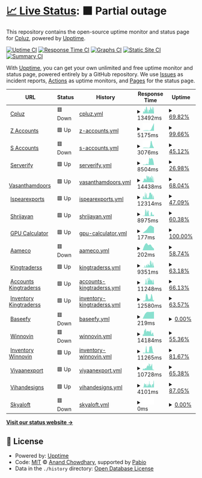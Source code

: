 # [📈 Live Status](https://webcheck.cpluz.com): <!--live status--> **🟧 Partial outage**

This repository contains the open-source uptime monitor and status page for [Cpluz](cpluz.com), powered by [Upptime](https://github.com/upptime/upptime).

[![Uptime CI](https://github.com/Cpluz/sitecheck/workflows/Uptime%20CI/badge.svg)](https://github.com/Cpluz/sitecheck/actions?query=workflow%3A%22Uptime+CI%22)
[![Response Time CI](https://github.com/Cpluz/sitecheck/workflows/Response%20Time%20CI/badge.svg)](https://github.com/Cpluz/sitecheck/actions?query=workflow%3A%22Response+Time+CI%22)
[![Graphs CI](https://github.com/Cpluz/sitecheck/workflows/Graphs%20CI/badge.svg)](https://github.com/Cpluz/sitecheck/actions?query=workflow%3A%22Graphs+CI%22)
[![Static Site CI](https://github.com/Cpluz/sitecheck/workflows/Static%20Site%20CI/badge.svg)](https://github.com/Cpluz/sitecheck/actions?query=workflow%3A%22Static+Site+CI%22)
[![Summary CI](https://github.com/Cpluz/sitecheck/workflows/Summary%20CI/badge.svg)](https://github.com/Cpluz/sitecheck/actions?query=workflow%3A%22Summary+CI%22)

With [Upptime](https://upptime.js.org), you can get your own unlimited and free uptime monitor and status page, powered entirely by a GitHub repository. We use [Issues](https://github.com/Cpluz/sitecheck/issues) as incident reports, [Actions](https://github.com/Cpluz/sitecheck/actions) as uptime monitors, and [Pages](https://webcheck.cpluz.com) for the status page.

<!--start: status pages-->
<!-- This summary is generated by Upptime (https://github.com/upptime/upptime) -->
<!-- Do not edit this manually, your changes will be overwritten -->
<!-- prettier-ignore -->
| URL | Status | History | Response Time | Uptime |
| --- | ------ | ------- | ------------- | ------ |
| <img alt="" src="https://icons.duckduckgo.com/ip3/www.cpluz.com.ico" height="13"> [Cpluz](https://www.cpluz.com) | 🟥 Down | [cpluz.yml](https://github.com/Cpluz/sitecheck/commits/HEAD/history/cpluz.yml) | <details><summary><img alt="Response time graph" src="./graphs/cpluz/response-time-week.png" height="20"> 13492ms</summary><br><a href="https://Cpluz.github.io/sitecheck/history/cpluz"><img alt="Response time 13492" src="https://img.shields.io/endpoint?url=https%3A%2F%2Fraw.githubusercontent.com%2FCpluz%2Fsitecheck%2FHEAD%2Fapi%2Fcpluz%2Fresponse-time.json"></a><br><a href="https://Cpluz.github.io/sitecheck/history/cpluz"><img alt="24-hour response time 6086" src="https://img.shields.io/endpoint?url=https%3A%2F%2Fraw.githubusercontent.com%2FCpluz%2Fsitecheck%2FHEAD%2Fapi%2Fcpluz%2Fresponse-time-day.json"></a><br><a href="https://Cpluz.github.io/sitecheck/history/cpluz"><img alt="7-day response time 13492" src="https://img.shields.io/endpoint?url=https%3A%2F%2Fraw.githubusercontent.com%2FCpluz%2Fsitecheck%2FHEAD%2Fapi%2Fcpluz%2Fresponse-time-week.json"></a><br><a href="https://Cpluz.github.io/sitecheck/history/cpluz"><img alt="30-day response time 13492" src="https://img.shields.io/endpoint?url=https%3A%2F%2Fraw.githubusercontent.com%2FCpluz%2Fsitecheck%2FHEAD%2Fapi%2Fcpluz%2Fresponse-time-month.json"></a><br><a href="https://Cpluz.github.io/sitecheck/history/cpluz"><img alt="1-year response time 13492" src="https://img.shields.io/endpoint?url=https%3A%2F%2Fraw.githubusercontent.com%2FCpluz%2Fsitecheck%2FHEAD%2Fapi%2Fcpluz%2Fresponse-time-year.json"></a></details> | <details><summary><a href="https://Cpluz.github.io/sitecheck/history/cpluz">69.82%</a></summary><a href="https://Cpluz.github.io/sitecheck/history/cpluz"><img alt="All-time uptime 69.82%" src="https://img.shields.io/endpoint?url=https%3A%2F%2Fraw.githubusercontent.com%2FCpluz%2Fsitecheck%2FHEAD%2Fapi%2Fcpluz%2Fuptime.json"></a><br><a href="https://Cpluz.github.io/sitecheck/history/cpluz"><img alt="24-hour uptime 67.50%" src="https://img.shields.io/endpoint?url=https%3A%2F%2Fraw.githubusercontent.com%2FCpluz%2Fsitecheck%2FHEAD%2Fapi%2Fcpluz%2Fuptime-day.json"></a><br><a href="https://Cpluz.github.io/sitecheck/history/cpluz"><img alt="7-day uptime 69.82%" src="https://img.shields.io/endpoint?url=https%3A%2F%2Fraw.githubusercontent.com%2FCpluz%2Fsitecheck%2FHEAD%2Fapi%2Fcpluz%2Fuptime-week.json"></a><br><a href="https://Cpluz.github.io/sitecheck/history/cpluz"><img alt="30-day uptime 69.82%" src="https://img.shields.io/endpoint?url=https%3A%2F%2Fraw.githubusercontent.com%2FCpluz%2Fsitecheck%2FHEAD%2Fapi%2Fcpluz%2Fuptime-month.json"></a><br><a href="https://Cpluz.github.io/sitecheck/history/cpluz"><img alt="1-year uptime 69.82%" src="https://img.shields.io/endpoint?url=https%3A%2F%2Fraw.githubusercontent.com%2FCpluz%2Fsitecheck%2FHEAD%2Fapi%2Fcpluz%2Fuptime-year.json"></a></details>
| <img alt="" src="https://icons.duckduckgo.com/ip3/accounts.cpluz.com.ico" height="13"> [Z Accounts](https://accounts.cpluz.com) | 🟩 Up | [z-accounts.yml](https://github.com/Cpluz/sitecheck/commits/HEAD/history/z-accounts.yml) | <details><summary><img alt="Response time graph" src="./graphs/z-accounts/response-time-week.png" height="20"> 5175ms</summary><br><a href="https://Cpluz.github.io/sitecheck/history/z-accounts"><img alt="Response time 5175" src="https://img.shields.io/endpoint?url=https%3A%2F%2Fraw.githubusercontent.com%2FCpluz%2Fsitecheck%2FHEAD%2Fapi%2Fz-accounts%2Fresponse-time.json"></a><br><a href="https://Cpluz.github.io/sitecheck/history/z-accounts"><img alt="24-hour response time 0" src="https://img.shields.io/endpoint?url=https%3A%2F%2Fraw.githubusercontent.com%2FCpluz%2Fsitecheck%2FHEAD%2Fapi%2Fz-accounts%2Fresponse-time-day.json"></a><br><a href="https://Cpluz.github.io/sitecheck/history/z-accounts"><img alt="7-day response time 5175" src="https://img.shields.io/endpoint?url=https%3A%2F%2Fraw.githubusercontent.com%2FCpluz%2Fsitecheck%2FHEAD%2Fapi%2Fz-accounts%2Fresponse-time-week.json"></a><br><a href="https://Cpluz.github.io/sitecheck/history/z-accounts"><img alt="30-day response time 5175" src="https://img.shields.io/endpoint?url=https%3A%2F%2Fraw.githubusercontent.com%2FCpluz%2Fsitecheck%2FHEAD%2Fapi%2Fz-accounts%2Fresponse-time-month.json"></a><br><a href="https://Cpluz.github.io/sitecheck/history/z-accounts"><img alt="1-year response time 5175" src="https://img.shields.io/endpoint?url=https%3A%2F%2Fraw.githubusercontent.com%2FCpluz%2Fsitecheck%2FHEAD%2Fapi%2Fz-accounts%2Fresponse-time-year.json"></a></details> | <details><summary><a href="https://Cpluz.github.io/sitecheck/history/z-accounts">99.66%</a></summary><a href="https://Cpluz.github.io/sitecheck/history/z-accounts"><img alt="All-time uptime 99.66%" src="https://img.shields.io/endpoint?url=https%3A%2F%2Fraw.githubusercontent.com%2FCpluz%2Fsitecheck%2FHEAD%2Fapi%2Fz-accounts%2Fuptime.json"></a><br><a href="https://Cpluz.github.io/sitecheck/history/z-accounts"><img alt="24-hour uptime 100.00%" src="https://img.shields.io/endpoint?url=https%3A%2F%2Fraw.githubusercontent.com%2FCpluz%2Fsitecheck%2FHEAD%2Fapi%2Fz-accounts%2Fuptime-day.json"></a><br><a href="https://Cpluz.github.io/sitecheck/history/z-accounts"><img alt="7-day uptime 99.66%" src="https://img.shields.io/endpoint?url=https%3A%2F%2Fraw.githubusercontent.com%2FCpluz%2Fsitecheck%2FHEAD%2Fapi%2Fz-accounts%2Fuptime-week.json"></a><br><a href="https://Cpluz.github.io/sitecheck/history/z-accounts"><img alt="30-day uptime 99.66%" src="https://img.shields.io/endpoint?url=https%3A%2F%2Fraw.githubusercontent.com%2FCpluz%2Fsitecheck%2FHEAD%2Fapi%2Fz-accounts%2Fuptime-month.json"></a><br><a href="https://Cpluz.github.io/sitecheck/history/z-accounts"><img alt="1-year uptime 99.66%" src="https://img.shields.io/endpoint?url=https%3A%2F%2Fraw.githubusercontent.com%2FCpluz%2Fsitecheck%2FHEAD%2Fapi%2Fz-accounts%2Fuptime-year.json"></a></details>
| <img alt="" src="https://icons.duckduckgo.com/ip3/accounts.cpluz.in.ico" height="13"> [S Accounts](https://accounts.cpluz.in) | 🟥 Down | [s-accounts.yml](https://github.com/Cpluz/sitecheck/commits/HEAD/history/s-accounts.yml) | <details><summary><img alt="Response time graph" src="./graphs/s-accounts/response-time-week.png" height="20"> 3076ms</summary><br><a href="https://Cpluz.github.io/sitecheck/history/s-accounts"><img alt="Response time 3076" src="https://img.shields.io/endpoint?url=https%3A%2F%2Fraw.githubusercontent.com%2FCpluz%2Fsitecheck%2FHEAD%2Fapi%2Fs-accounts%2Fresponse-time.json"></a><br><a href="https://Cpluz.github.io/sitecheck/history/s-accounts"><img alt="24-hour response time 0" src="https://img.shields.io/endpoint?url=https%3A%2F%2Fraw.githubusercontent.com%2FCpluz%2Fsitecheck%2FHEAD%2Fapi%2Fs-accounts%2Fresponse-time-day.json"></a><br><a href="https://Cpluz.github.io/sitecheck/history/s-accounts"><img alt="7-day response time 3076" src="https://img.shields.io/endpoint?url=https%3A%2F%2Fraw.githubusercontent.com%2FCpluz%2Fsitecheck%2FHEAD%2Fapi%2Fs-accounts%2Fresponse-time-week.json"></a><br><a href="https://Cpluz.github.io/sitecheck/history/s-accounts"><img alt="30-day response time 3076" src="https://img.shields.io/endpoint?url=https%3A%2F%2Fraw.githubusercontent.com%2FCpluz%2Fsitecheck%2FHEAD%2Fapi%2Fs-accounts%2Fresponse-time-month.json"></a><br><a href="https://Cpluz.github.io/sitecheck/history/s-accounts"><img alt="1-year response time 3076" src="https://img.shields.io/endpoint?url=https%3A%2F%2Fraw.githubusercontent.com%2FCpluz%2Fsitecheck%2FHEAD%2Fapi%2Fs-accounts%2Fresponse-time-year.json"></a></details> | <details><summary><a href="https://Cpluz.github.io/sitecheck/history/s-accounts">45.12%</a></summary><a href="https://Cpluz.github.io/sitecheck/history/s-accounts"><img alt="All-time uptime 45.12%" src="https://img.shields.io/endpoint?url=https%3A%2F%2Fraw.githubusercontent.com%2FCpluz%2Fsitecheck%2FHEAD%2Fapi%2Fs-accounts%2Fuptime.json"></a><br><a href="https://Cpluz.github.io/sitecheck/history/s-accounts"><img alt="24-hour uptime 0.00%" src="https://img.shields.io/endpoint?url=https%3A%2F%2Fraw.githubusercontent.com%2FCpluz%2Fsitecheck%2FHEAD%2Fapi%2Fs-accounts%2Fuptime-day.json"></a><br><a href="https://Cpluz.github.io/sitecheck/history/s-accounts"><img alt="7-day uptime 45.12%" src="https://img.shields.io/endpoint?url=https%3A%2F%2Fraw.githubusercontent.com%2FCpluz%2Fsitecheck%2FHEAD%2Fapi%2Fs-accounts%2Fuptime-week.json"></a><br><a href="https://Cpluz.github.io/sitecheck/history/s-accounts"><img alt="30-day uptime 45.12%" src="https://img.shields.io/endpoint?url=https%3A%2F%2Fraw.githubusercontent.com%2FCpluz%2Fsitecheck%2FHEAD%2Fapi%2Fs-accounts%2Fuptime-month.json"></a><br><a href="https://Cpluz.github.io/sitecheck/history/s-accounts"><img alt="1-year uptime 45.12%" src="https://img.shields.io/endpoint?url=https%3A%2F%2Fraw.githubusercontent.com%2FCpluz%2Fsitecheck%2FHEAD%2Fapi%2Fs-accounts%2Fuptime-year.json"></a></details>
| <img alt="" src="https://icons.duckduckgo.com/ip3/serverify.in.ico" height="13"> [Serverify](https://serverify.in) | 🟩 Up | [serverify.yml](https://github.com/Cpluz/sitecheck/commits/HEAD/history/serverify.yml) | <details><summary><img alt="Response time graph" src="./graphs/serverify/response-time-week.png" height="20"> 8504ms</summary><br><a href="https://Cpluz.github.io/sitecheck/history/serverify"><img alt="Response time 8504" src="https://img.shields.io/endpoint?url=https%3A%2F%2Fraw.githubusercontent.com%2FCpluz%2Fsitecheck%2FHEAD%2Fapi%2Fserverify%2Fresponse-time.json"></a><br><a href="https://Cpluz.github.io/sitecheck/history/serverify"><img alt="24-hour response time 1036" src="https://img.shields.io/endpoint?url=https%3A%2F%2Fraw.githubusercontent.com%2FCpluz%2Fsitecheck%2FHEAD%2Fapi%2Fserverify%2Fresponse-time-day.json"></a><br><a href="https://Cpluz.github.io/sitecheck/history/serverify"><img alt="7-day response time 8504" src="https://img.shields.io/endpoint?url=https%3A%2F%2Fraw.githubusercontent.com%2FCpluz%2Fsitecheck%2FHEAD%2Fapi%2Fserverify%2Fresponse-time-week.json"></a><br><a href="https://Cpluz.github.io/sitecheck/history/serverify"><img alt="30-day response time 8504" src="https://img.shields.io/endpoint?url=https%3A%2F%2Fraw.githubusercontent.com%2FCpluz%2Fsitecheck%2FHEAD%2Fapi%2Fserverify%2Fresponse-time-month.json"></a><br><a href="https://Cpluz.github.io/sitecheck/history/serverify"><img alt="1-year response time 8504" src="https://img.shields.io/endpoint?url=https%3A%2F%2Fraw.githubusercontent.com%2FCpluz%2Fsitecheck%2FHEAD%2Fapi%2Fserverify%2Fresponse-time-year.json"></a></details> | <details><summary><a href="https://Cpluz.github.io/sitecheck/history/serverify">26.98%</a></summary><a href="https://Cpluz.github.io/sitecheck/history/serverify"><img alt="All-time uptime 26.98%" src="https://img.shields.io/endpoint?url=https%3A%2F%2Fraw.githubusercontent.com%2FCpluz%2Fsitecheck%2FHEAD%2Fapi%2Fserverify%2Fuptime.json"></a><br><a href="https://Cpluz.github.io/sitecheck/history/serverify"><img alt="24-hour uptime 35.43%" src="https://img.shields.io/endpoint?url=https%3A%2F%2Fraw.githubusercontent.com%2FCpluz%2Fsitecheck%2FHEAD%2Fapi%2Fserverify%2Fuptime-day.json"></a><br><a href="https://Cpluz.github.io/sitecheck/history/serverify"><img alt="7-day uptime 26.98%" src="https://img.shields.io/endpoint?url=https%3A%2F%2Fraw.githubusercontent.com%2FCpluz%2Fsitecheck%2FHEAD%2Fapi%2Fserverify%2Fuptime-week.json"></a><br><a href="https://Cpluz.github.io/sitecheck/history/serverify"><img alt="30-day uptime 26.98%" src="https://img.shields.io/endpoint?url=https%3A%2F%2Fraw.githubusercontent.com%2FCpluz%2Fsitecheck%2FHEAD%2Fapi%2Fserverify%2Fuptime-month.json"></a><br><a href="https://Cpluz.github.io/sitecheck/history/serverify"><img alt="1-year uptime 26.98%" src="https://img.shields.io/endpoint?url=https%3A%2F%2Fraw.githubusercontent.com%2FCpluz%2Fsitecheck%2FHEAD%2Fapi%2Fserverify%2Fuptime-year.json"></a></details>
| <img alt="" src="https://icons.duckduckgo.com/ip3/vasanthamdoors.com.ico" height="13"> [Vasanthamdoors](https://vasanthamdoors.com) | 🟩 Up | [vasanthamdoors.yml](https://github.com/Cpluz/sitecheck/commits/HEAD/history/vasanthamdoors.yml) | <details><summary><img alt="Response time graph" src="./graphs/vasanthamdoors/response-time-week.png" height="20"> 14438ms</summary><br><a href="https://Cpluz.github.io/sitecheck/history/vasanthamdoors"><img alt="Response time 14438" src="https://img.shields.io/endpoint?url=https%3A%2F%2Fraw.githubusercontent.com%2FCpluz%2Fsitecheck%2FHEAD%2Fapi%2Fvasanthamdoors%2Fresponse-time.json"></a><br><a href="https://Cpluz.github.io/sitecheck/history/vasanthamdoors"><img alt="24-hour response time 9300" src="https://img.shields.io/endpoint?url=https%3A%2F%2Fraw.githubusercontent.com%2FCpluz%2Fsitecheck%2FHEAD%2Fapi%2Fvasanthamdoors%2Fresponse-time-day.json"></a><br><a href="https://Cpluz.github.io/sitecheck/history/vasanthamdoors"><img alt="7-day response time 14438" src="https://img.shields.io/endpoint?url=https%3A%2F%2Fraw.githubusercontent.com%2FCpluz%2Fsitecheck%2FHEAD%2Fapi%2Fvasanthamdoors%2Fresponse-time-week.json"></a><br><a href="https://Cpluz.github.io/sitecheck/history/vasanthamdoors"><img alt="30-day response time 14438" src="https://img.shields.io/endpoint?url=https%3A%2F%2Fraw.githubusercontent.com%2FCpluz%2Fsitecheck%2FHEAD%2Fapi%2Fvasanthamdoors%2Fresponse-time-month.json"></a><br><a href="https://Cpluz.github.io/sitecheck/history/vasanthamdoors"><img alt="1-year response time 14438" src="https://img.shields.io/endpoint?url=https%3A%2F%2Fraw.githubusercontent.com%2FCpluz%2Fsitecheck%2FHEAD%2Fapi%2Fvasanthamdoors%2Fresponse-time-year.json"></a></details> | <details><summary><a href="https://Cpluz.github.io/sitecheck/history/vasanthamdoors">68.04%</a></summary><a href="https://Cpluz.github.io/sitecheck/history/vasanthamdoors"><img alt="All-time uptime 68.04%" src="https://img.shields.io/endpoint?url=https%3A%2F%2Fraw.githubusercontent.com%2FCpluz%2Fsitecheck%2FHEAD%2Fapi%2Fvasanthamdoors%2Fuptime.json"></a><br><a href="https://Cpluz.github.io/sitecheck/history/vasanthamdoors"><img alt="24-hour uptime 67.17%" src="https://img.shields.io/endpoint?url=https%3A%2F%2Fraw.githubusercontent.com%2FCpluz%2Fsitecheck%2FHEAD%2Fapi%2Fvasanthamdoors%2Fuptime-day.json"></a><br><a href="https://Cpluz.github.io/sitecheck/history/vasanthamdoors"><img alt="7-day uptime 68.04%" src="https://img.shields.io/endpoint?url=https%3A%2F%2Fraw.githubusercontent.com%2FCpluz%2Fsitecheck%2FHEAD%2Fapi%2Fvasanthamdoors%2Fuptime-week.json"></a><br><a href="https://Cpluz.github.io/sitecheck/history/vasanthamdoors"><img alt="30-day uptime 68.04%" src="https://img.shields.io/endpoint?url=https%3A%2F%2Fraw.githubusercontent.com%2FCpluz%2Fsitecheck%2FHEAD%2Fapi%2Fvasanthamdoors%2Fuptime-month.json"></a><br><a href="https://Cpluz.github.io/sitecheck/history/vasanthamdoors"><img alt="1-year uptime 68.04%" src="https://img.shields.io/endpoint?url=https%3A%2F%2Fraw.githubusercontent.com%2FCpluz%2Fsitecheck%2FHEAD%2Fapi%2Fvasanthamdoors%2Fuptime-year.json"></a></details>
| <img alt="" src="https://icons.duckduckgo.com/ip3/ispearexports.com.ico" height="13"> [Ispearexports](https://ispearexports.com) | 🟩 Up | [ispearexports.yml](https://github.com/Cpluz/sitecheck/commits/HEAD/history/ispearexports.yml) | <details><summary><img alt="Response time graph" src="./graphs/ispearexports/response-time-week.png" height="20"> 12314ms</summary><br><a href="https://Cpluz.github.io/sitecheck/history/ispearexports"><img alt="Response time 12314" src="https://img.shields.io/endpoint?url=https%3A%2F%2Fraw.githubusercontent.com%2FCpluz%2Fsitecheck%2FHEAD%2Fapi%2Fispearexports%2Fresponse-time.json"></a><br><a href="https://Cpluz.github.io/sitecheck/history/ispearexports"><img alt="24-hour response time 9336" src="https://img.shields.io/endpoint?url=https%3A%2F%2Fraw.githubusercontent.com%2FCpluz%2Fsitecheck%2FHEAD%2Fapi%2Fispearexports%2Fresponse-time-day.json"></a><br><a href="https://Cpluz.github.io/sitecheck/history/ispearexports"><img alt="7-day response time 12314" src="https://img.shields.io/endpoint?url=https%3A%2F%2Fraw.githubusercontent.com%2FCpluz%2Fsitecheck%2FHEAD%2Fapi%2Fispearexports%2Fresponse-time-week.json"></a><br><a href="https://Cpluz.github.io/sitecheck/history/ispearexports"><img alt="30-day response time 12314" src="https://img.shields.io/endpoint?url=https%3A%2F%2Fraw.githubusercontent.com%2FCpluz%2Fsitecheck%2FHEAD%2Fapi%2Fispearexports%2Fresponse-time-month.json"></a><br><a href="https://Cpluz.github.io/sitecheck/history/ispearexports"><img alt="1-year response time 12314" src="https://img.shields.io/endpoint?url=https%3A%2F%2Fraw.githubusercontent.com%2FCpluz%2Fsitecheck%2FHEAD%2Fapi%2Fispearexports%2Fresponse-time-year.json"></a></details> | <details><summary><a href="https://Cpluz.github.io/sitecheck/history/ispearexports">47.09%</a></summary><a href="https://Cpluz.github.io/sitecheck/history/ispearexports"><img alt="All-time uptime 47.09%" src="https://img.shields.io/endpoint?url=https%3A%2F%2Fraw.githubusercontent.com%2FCpluz%2Fsitecheck%2FHEAD%2Fapi%2Fispearexports%2Fuptime.json"></a><br><a href="https://Cpluz.github.io/sitecheck/history/ispearexports"><img alt="24-hour uptime 35.41%" src="https://img.shields.io/endpoint?url=https%3A%2F%2Fraw.githubusercontent.com%2FCpluz%2Fsitecheck%2FHEAD%2Fapi%2Fispearexports%2Fuptime-day.json"></a><br><a href="https://Cpluz.github.io/sitecheck/history/ispearexports"><img alt="7-day uptime 47.09%" src="https://img.shields.io/endpoint?url=https%3A%2F%2Fraw.githubusercontent.com%2FCpluz%2Fsitecheck%2FHEAD%2Fapi%2Fispearexports%2Fuptime-week.json"></a><br><a href="https://Cpluz.github.io/sitecheck/history/ispearexports"><img alt="30-day uptime 47.09%" src="https://img.shields.io/endpoint?url=https%3A%2F%2Fraw.githubusercontent.com%2FCpluz%2Fsitecheck%2FHEAD%2Fapi%2Fispearexports%2Fuptime-month.json"></a><br><a href="https://Cpluz.github.io/sitecheck/history/ispearexports"><img alt="1-year uptime 47.09%" src="https://img.shields.io/endpoint?url=https%3A%2F%2Fraw.githubusercontent.com%2FCpluz%2Fsitecheck%2FHEAD%2Fapi%2Fispearexports%2Fuptime-year.json"></a></details>
| <img alt="" src="https://icons.duckduckgo.com/ip3/shrijayan.cpluz.com.ico" height="13"> [Shrijayan](https://shrijayan.cpluz.com) | 🟩 Up | [shrijayan.yml](https://github.com/Cpluz/sitecheck/commits/HEAD/history/shrijayan.yml) | <details><summary><img alt="Response time graph" src="./graphs/shrijayan/response-time-week.png" height="20"> 8975ms</summary><br><a href="https://Cpluz.github.io/sitecheck/history/shrijayan"><img alt="Response time 8975" src="https://img.shields.io/endpoint?url=https%3A%2F%2Fraw.githubusercontent.com%2FCpluz%2Fsitecheck%2FHEAD%2Fapi%2Fshrijayan%2Fresponse-time.json"></a><br><a href="https://Cpluz.github.io/sitecheck/history/shrijayan"><img alt="24-hour response time 9126" src="https://img.shields.io/endpoint?url=https%3A%2F%2Fraw.githubusercontent.com%2FCpluz%2Fsitecheck%2FHEAD%2Fapi%2Fshrijayan%2Fresponse-time-day.json"></a><br><a href="https://Cpluz.github.io/sitecheck/history/shrijayan"><img alt="7-day response time 8975" src="https://img.shields.io/endpoint?url=https%3A%2F%2Fraw.githubusercontent.com%2FCpluz%2Fsitecheck%2FHEAD%2Fapi%2Fshrijayan%2Fresponse-time-week.json"></a><br><a href="https://Cpluz.github.io/sitecheck/history/shrijayan"><img alt="30-day response time 8975" src="https://img.shields.io/endpoint?url=https%3A%2F%2Fraw.githubusercontent.com%2FCpluz%2Fsitecheck%2FHEAD%2Fapi%2Fshrijayan%2Fresponse-time-month.json"></a><br><a href="https://Cpluz.github.io/sitecheck/history/shrijayan"><img alt="1-year response time 8975" src="https://img.shields.io/endpoint?url=https%3A%2F%2Fraw.githubusercontent.com%2FCpluz%2Fsitecheck%2FHEAD%2Fapi%2Fshrijayan%2Fresponse-time-year.json"></a></details> | <details><summary><a href="https://Cpluz.github.io/sitecheck/history/shrijayan">60.38%</a></summary><a href="https://Cpluz.github.io/sitecheck/history/shrijayan"><img alt="All-time uptime 60.38%" src="https://img.shields.io/endpoint?url=https%3A%2F%2Fraw.githubusercontent.com%2FCpluz%2Fsitecheck%2FHEAD%2Fapi%2Fshrijayan%2Fuptime.json"></a><br><a href="https://Cpluz.github.io/sitecheck/history/shrijayan"><img alt="24-hour uptime 80.63%" src="https://img.shields.io/endpoint?url=https%3A%2F%2Fraw.githubusercontent.com%2FCpluz%2Fsitecheck%2FHEAD%2Fapi%2Fshrijayan%2Fuptime-day.json"></a><br><a href="https://Cpluz.github.io/sitecheck/history/shrijayan"><img alt="7-day uptime 60.38%" src="https://img.shields.io/endpoint?url=https%3A%2F%2Fraw.githubusercontent.com%2FCpluz%2Fsitecheck%2FHEAD%2Fapi%2Fshrijayan%2Fuptime-week.json"></a><br><a href="https://Cpluz.github.io/sitecheck/history/shrijayan"><img alt="30-day uptime 60.38%" src="https://img.shields.io/endpoint?url=https%3A%2F%2Fraw.githubusercontent.com%2FCpluz%2Fsitecheck%2FHEAD%2Fapi%2Fshrijayan%2Fuptime-month.json"></a><br><a href="https://Cpluz.github.io/sitecheck/history/shrijayan"><img alt="1-year uptime 60.38%" src="https://img.shields.io/endpoint?url=https%3A%2F%2Fraw.githubusercontent.com%2FCpluz%2Fsitecheck%2FHEAD%2Fapi%2Fshrijayan%2Fuptime-year.json"></a></details>
| <img alt="" src="https://icons.duckduckgo.com/ip3/calgpu.cpluz.com.ico" height="13"> [GPU Calculator](https://calgpu.cpluz.com) | 🟩 Up | [gpu-calculator.yml](https://github.com/Cpluz/sitecheck/commits/HEAD/history/gpu-calculator.yml) | <details><summary><img alt="Response time graph" src="./graphs/gpu-calculator/response-time-week.png" height="20"> 177ms</summary><br><a href="https://Cpluz.github.io/sitecheck/history/gpu-calculator"><img alt="Response time 177" src="https://img.shields.io/endpoint?url=https%3A%2F%2Fraw.githubusercontent.com%2FCpluz%2Fsitecheck%2FHEAD%2Fapi%2Fgpu-calculator%2Fresponse-time.json"></a><br><a href="https://Cpluz.github.io/sitecheck/history/gpu-calculator"><img alt="24-hour response time 0" src="https://img.shields.io/endpoint?url=https%3A%2F%2Fraw.githubusercontent.com%2FCpluz%2Fsitecheck%2FHEAD%2Fapi%2Fgpu-calculator%2Fresponse-time-day.json"></a><br><a href="https://Cpluz.github.io/sitecheck/history/gpu-calculator"><img alt="7-day response time 177" src="https://img.shields.io/endpoint?url=https%3A%2F%2Fraw.githubusercontent.com%2FCpluz%2Fsitecheck%2FHEAD%2Fapi%2Fgpu-calculator%2Fresponse-time-week.json"></a><br><a href="https://Cpluz.github.io/sitecheck/history/gpu-calculator"><img alt="30-day response time 177" src="https://img.shields.io/endpoint?url=https%3A%2F%2Fraw.githubusercontent.com%2FCpluz%2Fsitecheck%2FHEAD%2Fapi%2Fgpu-calculator%2Fresponse-time-month.json"></a><br><a href="https://Cpluz.github.io/sitecheck/history/gpu-calculator"><img alt="1-year response time 177" src="https://img.shields.io/endpoint?url=https%3A%2F%2Fraw.githubusercontent.com%2FCpluz%2Fsitecheck%2FHEAD%2Fapi%2Fgpu-calculator%2Fresponse-time-year.json"></a></details> | <details><summary><a href="https://Cpluz.github.io/sitecheck/history/gpu-calculator">100.00%</a></summary><a href="https://Cpluz.github.io/sitecheck/history/gpu-calculator"><img alt="All-time uptime 100.00%" src="https://img.shields.io/endpoint?url=https%3A%2F%2Fraw.githubusercontent.com%2FCpluz%2Fsitecheck%2FHEAD%2Fapi%2Fgpu-calculator%2Fuptime.json"></a><br><a href="https://Cpluz.github.io/sitecheck/history/gpu-calculator"><img alt="24-hour uptime 100.00%" src="https://img.shields.io/endpoint?url=https%3A%2F%2Fraw.githubusercontent.com%2FCpluz%2Fsitecheck%2FHEAD%2Fapi%2Fgpu-calculator%2Fuptime-day.json"></a><br><a href="https://Cpluz.github.io/sitecheck/history/gpu-calculator"><img alt="7-day uptime 100.00%" src="https://img.shields.io/endpoint?url=https%3A%2F%2Fraw.githubusercontent.com%2FCpluz%2Fsitecheck%2FHEAD%2Fapi%2Fgpu-calculator%2Fuptime-week.json"></a><br><a href="https://Cpluz.github.io/sitecheck/history/gpu-calculator"><img alt="30-day uptime 100.00%" src="https://img.shields.io/endpoint?url=https%3A%2F%2Fraw.githubusercontent.com%2FCpluz%2Fsitecheck%2FHEAD%2Fapi%2Fgpu-calculator%2Fuptime-month.json"></a><br><a href="https://Cpluz.github.io/sitecheck/history/gpu-calculator"><img alt="1-year uptime 100.00%" src="https://img.shields.io/endpoint?url=https%3A%2F%2Fraw.githubusercontent.com%2FCpluz%2Fsitecheck%2FHEAD%2Fapi%2Fgpu-calculator%2Fuptime-year.json"></a></details>
| <img alt="" src="https://icons.duckduckgo.com/ip3/aameco.in.ico" height="13"> [Aameco](https://aameco.in) | 🟥 Down | [aameco.yml](https://github.com/Cpluz/sitecheck/commits/HEAD/history/aameco.yml) | <details><summary><img alt="Response time graph" src="./graphs/aameco/response-time-week.png" height="20"> 202ms</summary><br><a href="https://Cpluz.github.io/sitecheck/history/aameco"><img alt="Response time 202" src="https://img.shields.io/endpoint?url=https%3A%2F%2Fraw.githubusercontent.com%2FCpluz%2Fsitecheck%2FHEAD%2Fapi%2Faameco%2Fresponse-time.json"></a><br><a href="https://Cpluz.github.io/sitecheck/history/aameco"><img alt="24-hour response time 148" src="https://img.shields.io/endpoint?url=https%3A%2F%2Fraw.githubusercontent.com%2FCpluz%2Fsitecheck%2FHEAD%2Fapi%2Faameco%2Fresponse-time-day.json"></a><br><a href="https://Cpluz.github.io/sitecheck/history/aameco"><img alt="7-day response time 202" src="https://img.shields.io/endpoint?url=https%3A%2F%2Fraw.githubusercontent.com%2FCpluz%2Fsitecheck%2FHEAD%2Fapi%2Faameco%2Fresponse-time-week.json"></a><br><a href="https://Cpluz.github.io/sitecheck/history/aameco"><img alt="30-day response time 202" src="https://img.shields.io/endpoint?url=https%3A%2F%2Fraw.githubusercontent.com%2FCpluz%2Fsitecheck%2FHEAD%2Fapi%2Faameco%2Fresponse-time-month.json"></a><br><a href="https://Cpluz.github.io/sitecheck/history/aameco"><img alt="1-year response time 202" src="https://img.shields.io/endpoint?url=https%3A%2F%2Fraw.githubusercontent.com%2FCpluz%2Fsitecheck%2FHEAD%2Fapi%2Faameco%2Fresponse-time-year.json"></a></details> | <details><summary><a href="https://Cpluz.github.io/sitecheck/history/aameco">58.74%</a></summary><a href="https://Cpluz.github.io/sitecheck/history/aameco"><img alt="All-time uptime 58.74%" src="https://img.shields.io/endpoint?url=https%3A%2F%2Fraw.githubusercontent.com%2FCpluz%2Fsitecheck%2FHEAD%2Fapi%2Faameco%2Fuptime.json"></a><br><a href="https://Cpluz.github.io/sitecheck/history/aameco"><img alt="24-hour uptime 4.05%" src="https://img.shields.io/endpoint?url=https%3A%2F%2Fraw.githubusercontent.com%2FCpluz%2Fsitecheck%2FHEAD%2Fapi%2Faameco%2Fuptime-day.json"></a><br><a href="https://Cpluz.github.io/sitecheck/history/aameco"><img alt="7-day uptime 58.74%" src="https://img.shields.io/endpoint?url=https%3A%2F%2Fraw.githubusercontent.com%2FCpluz%2Fsitecheck%2FHEAD%2Fapi%2Faameco%2Fuptime-week.json"></a><br><a href="https://Cpluz.github.io/sitecheck/history/aameco"><img alt="30-day uptime 58.74%" src="https://img.shields.io/endpoint?url=https%3A%2F%2Fraw.githubusercontent.com%2FCpluz%2Fsitecheck%2FHEAD%2Fapi%2Faameco%2Fuptime-month.json"></a><br><a href="https://Cpluz.github.io/sitecheck/history/aameco"><img alt="1-year uptime 58.74%" src="https://img.shields.io/endpoint?url=https%3A%2F%2Fraw.githubusercontent.com%2FCpluz%2Fsitecheck%2FHEAD%2Fapi%2Faameco%2Fuptime-year.json"></a></details>
| <img alt="" src="https://icons.duckduckgo.com/ip3/kingtraderss.com.ico" height="13"> [Kingtraderss](https://kingtraderss.com) | 🟩 Up | [kingtraderss.yml](https://github.com/Cpluz/sitecheck/commits/HEAD/history/kingtraderss.yml) | <details><summary><img alt="Response time graph" src="./graphs/kingtraderss/response-time-week.png" height="20"> 9351ms</summary><br><a href="https://Cpluz.github.io/sitecheck/history/kingtraderss"><img alt="Response time 9351" src="https://img.shields.io/endpoint?url=https%3A%2F%2Fraw.githubusercontent.com%2FCpluz%2Fsitecheck%2FHEAD%2Fapi%2Fkingtraderss%2Fresponse-time.json"></a><br><a href="https://Cpluz.github.io/sitecheck/history/kingtraderss"><img alt="24-hour response time 10055" src="https://img.shields.io/endpoint?url=https%3A%2F%2Fraw.githubusercontent.com%2FCpluz%2Fsitecheck%2FHEAD%2Fapi%2Fkingtraderss%2Fresponse-time-day.json"></a><br><a href="https://Cpluz.github.io/sitecheck/history/kingtraderss"><img alt="7-day response time 9351" src="https://img.shields.io/endpoint?url=https%3A%2F%2Fraw.githubusercontent.com%2FCpluz%2Fsitecheck%2FHEAD%2Fapi%2Fkingtraderss%2Fresponse-time-week.json"></a><br><a href="https://Cpluz.github.io/sitecheck/history/kingtraderss"><img alt="30-day response time 9351" src="https://img.shields.io/endpoint?url=https%3A%2F%2Fraw.githubusercontent.com%2FCpluz%2Fsitecheck%2FHEAD%2Fapi%2Fkingtraderss%2Fresponse-time-month.json"></a><br><a href="https://Cpluz.github.io/sitecheck/history/kingtraderss"><img alt="1-year response time 9351" src="https://img.shields.io/endpoint?url=https%3A%2F%2Fraw.githubusercontent.com%2FCpluz%2Fsitecheck%2FHEAD%2Fapi%2Fkingtraderss%2Fresponse-time-year.json"></a></details> | <details><summary><a href="https://Cpluz.github.io/sitecheck/history/kingtraderss">63.18%</a></summary><a href="https://Cpluz.github.io/sitecheck/history/kingtraderss"><img alt="All-time uptime 63.18%" src="https://img.shields.io/endpoint?url=https%3A%2F%2Fraw.githubusercontent.com%2FCpluz%2Fsitecheck%2FHEAD%2Fapi%2Fkingtraderss%2Fuptime.json"></a><br><a href="https://Cpluz.github.io/sitecheck/history/kingtraderss"><img alt="24-hour uptime 77.53%" src="https://img.shields.io/endpoint?url=https%3A%2F%2Fraw.githubusercontent.com%2FCpluz%2Fsitecheck%2FHEAD%2Fapi%2Fkingtraderss%2Fuptime-day.json"></a><br><a href="https://Cpluz.github.io/sitecheck/history/kingtraderss"><img alt="7-day uptime 63.18%" src="https://img.shields.io/endpoint?url=https%3A%2F%2Fraw.githubusercontent.com%2FCpluz%2Fsitecheck%2FHEAD%2Fapi%2Fkingtraderss%2Fuptime-week.json"></a><br><a href="https://Cpluz.github.io/sitecheck/history/kingtraderss"><img alt="30-day uptime 63.18%" src="https://img.shields.io/endpoint?url=https%3A%2F%2Fraw.githubusercontent.com%2FCpluz%2Fsitecheck%2FHEAD%2Fapi%2Fkingtraderss%2Fuptime-month.json"></a><br><a href="https://Cpluz.github.io/sitecheck/history/kingtraderss"><img alt="1-year uptime 63.18%" src="https://img.shields.io/endpoint?url=https%3A%2F%2Fraw.githubusercontent.com%2FCpluz%2Fsitecheck%2FHEAD%2Fapi%2Fkingtraderss%2Fuptime-year.json"></a></details>
| <img alt="" src="https://icons.duckduckgo.com/ip3/accounts.kingtraderss.com.ico" height="13"> [Accounts Kingtraderss](https://accounts.kingtraderss.com) | 🟩 Up | [accounts-kingtraderss.yml](https://github.com/Cpluz/sitecheck/commits/HEAD/history/accounts-kingtraderss.yml) | <details><summary><img alt="Response time graph" src="./graphs/accounts-kingtraderss/response-time-week.png" height="20"> 11248ms</summary><br><a href="https://Cpluz.github.io/sitecheck/history/accounts-kingtraderss"><img alt="Response time 11248" src="https://img.shields.io/endpoint?url=https%3A%2F%2Fraw.githubusercontent.com%2FCpluz%2Fsitecheck%2FHEAD%2Fapi%2Faccounts-kingtraderss%2Fresponse-time.json"></a><br><a href="https://Cpluz.github.io/sitecheck/history/accounts-kingtraderss"><img alt="24-hour response time 13875" src="https://img.shields.io/endpoint?url=https%3A%2F%2Fraw.githubusercontent.com%2FCpluz%2Fsitecheck%2FHEAD%2Fapi%2Faccounts-kingtraderss%2Fresponse-time-day.json"></a><br><a href="https://Cpluz.github.io/sitecheck/history/accounts-kingtraderss"><img alt="7-day response time 11248" src="https://img.shields.io/endpoint?url=https%3A%2F%2Fraw.githubusercontent.com%2FCpluz%2Fsitecheck%2FHEAD%2Fapi%2Faccounts-kingtraderss%2Fresponse-time-week.json"></a><br><a href="https://Cpluz.github.io/sitecheck/history/accounts-kingtraderss"><img alt="30-day response time 11248" src="https://img.shields.io/endpoint?url=https%3A%2F%2Fraw.githubusercontent.com%2FCpluz%2Fsitecheck%2FHEAD%2Fapi%2Faccounts-kingtraderss%2Fresponse-time-month.json"></a><br><a href="https://Cpluz.github.io/sitecheck/history/accounts-kingtraderss"><img alt="1-year response time 11248" src="https://img.shields.io/endpoint?url=https%3A%2F%2Fraw.githubusercontent.com%2FCpluz%2Fsitecheck%2FHEAD%2Fapi%2Faccounts-kingtraderss%2Fresponse-time-year.json"></a></details> | <details><summary><a href="https://Cpluz.github.io/sitecheck/history/accounts-kingtraderss">66.13%</a></summary><a href="https://Cpluz.github.io/sitecheck/history/accounts-kingtraderss"><img alt="All-time uptime 66.13%" src="https://img.shields.io/endpoint?url=https%3A%2F%2Fraw.githubusercontent.com%2FCpluz%2Fsitecheck%2FHEAD%2Fapi%2Faccounts-kingtraderss%2Fuptime.json"></a><br><a href="https://Cpluz.github.io/sitecheck/history/accounts-kingtraderss"><img alt="24-hour uptime 77.51%" src="https://img.shields.io/endpoint?url=https%3A%2F%2Fraw.githubusercontent.com%2FCpluz%2Fsitecheck%2FHEAD%2Fapi%2Faccounts-kingtraderss%2Fuptime-day.json"></a><br><a href="https://Cpluz.github.io/sitecheck/history/accounts-kingtraderss"><img alt="7-day uptime 66.13%" src="https://img.shields.io/endpoint?url=https%3A%2F%2Fraw.githubusercontent.com%2FCpluz%2Fsitecheck%2FHEAD%2Fapi%2Faccounts-kingtraderss%2Fuptime-week.json"></a><br><a href="https://Cpluz.github.io/sitecheck/history/accounts-kingtraderss"><img alt="30-day uptime 66.13%" src="https://img.shields.io/endpoint?url=https%3A%2F%2Fraw.githubusercontent.com%2FCpluz%2Fsitecheck%2FHEAD%2Fapi%2Faccounts-kingtraderss%2Fuptime-month.json"></a><br><a href="https://Cpluz.github.io/sitecheck/history/accounts-kingtraderss"><img alt="1-year uptime 66.13%" src="https://img.shields.io/endpoint?url=https%3A%2F%2Fraw.githubusercontent.com%2FCpluz%2Fsitecheck%2FHEAD%2Fapi%2Faccounts-kingtraderss%2Fuptime-year.json"></a></details>
| <img alt="" src="https://icons.duckduckgo.com/ip3/inventory.kingtraderss.com.ico" height="13"> [Inventory Kingtraderss](https://inventory.kingtraderss.com) | 🟩 Up | [inventory-kingtraderss.yml](https://github.com/Cpluz/sitecheck/commits/HEAD/history/inventory-kingtraderss.yml) | <details><summary><img alt="Response time graph" src="./graphs/inventory-kingtraderss/response-time-week.png" height="20"> 12580ms</summary><br><a href="https://Cpluz.github.io/sitecheck/history/inventory-kingtraderss"><img alt="Response time 12580" src="https://img.shields.io/endpoint?url=https%3A%2F%2Fraw.githubusercontent.com%2FCpluz%2Fsitecheck%2FHEAD%2Fapi%2Finventory-kingtraderss%2Fresponse-time.json"></a><br><a href="https://Cpluz.github.io/sitecheck/history/inventory-kingtraderss"><img alt="24-hour response time 11353" src="https://img.shields.io/endpoint?url=https%3A%2F%2Fraw.githubusercontent.com%2FCpluz%2Fsitecheck%2FHEAD%2Fapi%2Finventory-kingtraderss%2Fresponse-time-day.json"></a><br><a href="https://Cpluz.github.io/sitecheck/history/inventory-kingtraderss"><img alt="7-day response time 12580" src="https://img.shields.io/endpoint?url=https%3A%2F%2Fraw.githubusercontent.com%2FCpluz%2Fsitecheck%2FHEAD%2Fapi%2Finventory-kingtraderss%2Fresponse-time-week.json"></a><br><a href="https://Cpluz.github.io/sitecheck/history/inventory-kingtraderss"><img alt="30-day response time 12580" src="https://img.shields.io/endpoint?url=https%3A%2F%2Fraw.githubusercontent.com%2FCpluz%2Fsitecheck%2FHEAD%2Fapi%2Finventory-kingtraderss%2Fresponse-time-month.json"></a><br><a href="https://Cpluz.github.io/sitecheck/history/inventory-kingtraderss"><img alt="1-year response time 12580" src="https://img.shields.io/endpoint?url=https%3A%2F%2Fraw.githubusercontent.com%2FCpluz%2Fsitecheck%2FHEAD%2Fapi%2Finventory-kingtraderss%2Fresponse-time-year.json"></a></details> | <details><summary><a href="https://Cpluz.github.io/sitecheck/history/inventory-kingtraderss">63.57%</a></summary><a href="https://Cpluz.github.io/sitecheck/history/inventory-kingtraderss"><img alt="All-time uptime 63.57%" src="https://img.shields.io/endpoint?url=https%3A%2F%2Fraw.githubusercontent.com%2FCpluz%2Fsitecheck%2FHEAD%2Fapi%2Finventory-kingtraderss%2Fuptime.json"></a><br><a href="https://Cpluz.github.io/sitecheck/history/inventory-kingtraderss"><img alt="24-hour uptime 77.50%" src="https://img.shields.io/endpoint?url=https%3A%2F%2Fraw.githubusercontent.com%2FCpluz%2Fsitecheck%2FHEAD%2Fapi%2Finventory-kingtraderss%2Fuptime-day.json"></a><br><a href="https://Cpluz.github.io/sitecheck/history/inventory-kingtraderss"><img alt="7-day uptime 63.57%" src="https://img.shields.io/endpoint?url=https%3A%2F%2Fraw.githubusercontent.com%2FCpluz%2Fsitecheck%2FHEAD%2Fapi%2Finventory-kingtraderss%2Fuptime-week.json"></a><br><a href="https://Cpluz.github.io/sitecheck/history/inventory-kingtraderss"><img alt="30-day uptime 63.57%" src="https://img.shields.io/endpoint?url=https%3A%2F%2Fraw.githubusercontent.com%2FCpluz%2Fsitecheck%2FHEAD%2Fapi%2Finventory-kingtraderss%2Fuptime-month.json"></a><br><a href="https://Cpluz.github.io/sitecheck/history/inventory-kingtraderss"><img alt="1-year uptime 63.57%" src="https://img.shields.io/endpoint?url=https%3A%2F%2Fraw.githubusercontent.com%2FCpluz%2Fsitecheck%2FHEAD%2Fapi%2Finventory-kingtraderss%2Fuptime-year.json"></a></details>
| <img alt="" src="https://icons.duckduckgo.com/ip3/baseefy.com.ico" height="13"> [Baseefy](https://baseefy.com) | 🟥 Down | [baseefy.yml](https://github.com/Cpluz/sitecheck/commits/HEAD/history/baseefy.yml) | <details><summary><img alt="Response time graph" src="./graphs/baseefy/response-time-week.png" height="20"> 219ms</summary><br><a href="https://Cpluz.github.io/sitecheck/history/baseefy"><img alt="Response time 219" src="https://img.shields.io/endpoint?url=https%3A%2F%2Fraw.githubusercontent.com%2FCpluz%2Fsitecheck%2FHEAD%2Fapi%2Fbaseefy%2Fresponse-time.json"></a><br><a href="https://Cpluz.github.io/sitecheck/history/baseefy"><img alt="24-hour response time 0" src="https://img.shields.io/endpoint?url=https%3A%2F%2Fraw.githubusercontent.com%2FCpluz%2Fsitecheck%2FHEAD%2Fapi%2Fbaseefy%2Fresponse-time-day.json"></a><br><a href="https://Cpluz.github.io/sitecheck/history/baseefy"><img alt="7-day response time 219" src="https://img.shields.io/endpoint?url=https%3A%2F%2Fraw.githubusercontent.com%2FCpluz%2Fsitecheck%2FHEAD%2Fapi%2Fbaseefy%2Fresponse-time-week.json"></a><br><a href="https://Cpluz.github.io/sitecheck/history/baseefy"><img alt="30-day response time 219" src="https://img.shields.io/endpoint?url=https%3A%2F%2Fraw.githubusercontent.com%2FCpluz%2Fsitecheck%2FHEAD%2Fapi%2Fbaseefy%2Fresponse-time-month.json"></a><br><a href="https://Cpluz.github.io/sitecheck/history/baseefy"><img alt="1-year response time 219" src="https://img.shields.io/endpoint?url=https%3A%2F%2Fraw.githubusercontent.com%2FCpluz%2Fsitecheck%2FHEAD%2Fapi%2Fbaseefy%2Fresponse-time-year.json"></a></details> | <details><summary><a href="https://Cpluz.github.io/sitecheck/history/baseefy">0.00%</a></summary><a href="https://Cpluz.github.io/sitecheck/history/baseefy"><img alt="All-time uptime 0.00%" src="https://img.shields.io/endpoint?url=https%3A%2F%2Fraw.githubusercontent.com%2FCpluz%2Fsitecheck%2FHEAD%2Fapi%2Fbaseefy%2Fuptime.json"></a><br><a href="https://Cpluz.github.io/sitecheck/history/baseefy"><img alt="24-hour uptime 0.00%" src="https://img.shields.io/endpoint?url=https%3A%2F%2Fraw.githubusercontent.com%2FCpluz%2Fsitecheck%2FHEAD%2Fapi%2Fbaseefy%2Fuptime-day.json"></a><br><a href="https://Cpluz.github.io/sitecheck/history/baseefy"><img alt="7-day uptime 0.00%" src="https://img.shields.io/endpoint?url=https%3A%2F%2Fraw.githubusercontent.com%2FCpluz%2Fsitecheck%2FHEAD%2Fapi%2Fbaseefy%2Fuptime-week.json"></a><br><a href="https://Cpluz.github.io/sitecheck/history/baseefy"><img alt="30-day uptime 0.00%" src="https://img.shields.io/endpoint?url=https%3A%2F%2Fraw.githubusercontent.com%2FCpluz%2Fsitecheck%2FHEAD%2Fapi%2Fbaseefy%2Fuptime-month.json"></a><br><a href="https://Cpluz.github.io/sitecheck/history/baseefy"><img alt="1-year uptime 0.00%" src="https://img.shields.io/endpoint?url=https%3A%2F%2Fraw.githubusercontent.com%2FCpluz%2Fsitecheck%2FHEAD%2Fapi%2Fbaseefy%2Fuptime-year.json"></a></details>
| <img alt="" src="https://icons.duckduckgo.com/ip3/winnovin.com.ico" height="13"> [Winnovin](https://winnovin.com) | 🟥 Down | [winnovin.yml](https://github.com/Cpluz/sitecheck/commits/HEAD/history/winnovin.yml) | <details><summary><img alt="Response time graph" src="./graphs/winnovin/response-time-week.png" height="20"> 14184ms</summary><br><a href="https://Cpluz.github.io/sitecheck/history/winnovin"><img alt="Response time 14184" src="https://img.shields.io/endpoint?url=https%3A%2F%2Fraw.githubusercontent.com%2FCpluz%2Fsitecheck%2FHEAD%2Fapi%2Fwinnovin%2Fresponse-time.json"></a><br><a href="https://Cpluz.github.io/sitecheck/history/winnovin"><img alt="24-hour response time 11888" src="https://img.shields.io/endpoint?url=https%3A%2F%2Fraw.githubusercontent.com%2FCpluz%2Fsitecheck%2FHEAD%2Fapi%2Fwinnovin%2Fresponse-time-day.json"></a><br><a href="https://Cpluz.github.io/sitecheck/history/winnovin"><img alt="7-day response time 14184" src="https://img.shields.io/endpoint?url=https%3A%2F%2Fraw.githubusercontent.com%2FCpluz%2Fsitecheck%2FHEAD%2Fapi%2Fwinnovin%2Fresponse-time-week.json"></a><br><a href="https://Cpluz.github.io/sitecheck/history/winnovin"><img alt="30-day response time 14184" src="https://img.shields.io/endpoint?url=https%3A%2F%2Fraw.githubusercontent.com%2FCpluz%2Fsitecheck%2FHEAD%2Fapi%2Fwinnovin%2Fresponse-time-month.json"></a><br><a href="https://Cpluz.github.io/sitecheck/history/winnovin"><img alt="1-year response time 14184" src="https://img.shields.io/endpoint?url=https%3A%2F%2Fraw.githubusercontent.com%2FCpluz%2Fsitecheck%2FHEAD%2Fapi%2Fwinnovin%2Fresponse-time-year.json"></a></details> | <details><summary><a href="https://Cpluz.github.io/sitecheck/history/winnovin">55.36%</a></summary><a href="https://Cpluz.github.io/sitecheck/history/winnovin"><img alt="All-time uptime 55.36%" src="https://img.shields.io/endpoint?url=https%3A%2F%2Fraw.githubusercontent.com%2FCpluz%2Fsitecheck%2FHEAD%2Fapi%2Fwinnovin%2Fuptime.json"></a><br><a href="https://Cpluz.github.io/sitecheck/history/winnovin"><img alt="24-hour uptime 66.41%" src="https://img.shields.io/endpoint?url=https%3A%2F%2Fraw.githubusercontent.com%2FCpluz%2Fsitecheck%2FHEAD%2Fapi%2Fwinnovin%2Fuptime-day.json"></a><br><a href="https://Cpluz.github.io/sitecheck/history/winnovin"><img alt="7-day uptime 55.36%" src="https://img.shields.io/endpoint?url=https%3A%2F%2Fraw.githubusercontent.com%2FCpluz%2Fsitecheck%2FHEAD%2Fapi%2Fwinnovin%2Fuptime-week.json"></a><br><a href="https://Cpluz.github.io/sitecheck/history/winnovin"><img alt="30-day uptime 55.36%" src="https://img.shields.io/endpoint?url=https%3A%2F%2Fraw.githubusercontent.com%2FCpluz%2Fsitecheck%2FHEAD%2Fapi%2Fwinnovin%2Fuptime-month.json"></a><br><a href="https://Cpluz.github.io/sitecheck/history/winnovin"><img alt="1-year uptime 55.36%" src="https://img.shields.io/endpoint?url=https%3A%2F%2Fraw.githubusercontent.com%2FCpluz%2Fsitecheck%2FHEAD%2Fapi%2Fwinnovin%2Fuptime-year.json"></a></details>
| <img alt="" src="https://icons.duckduckgo.com/ip3/inventory.winnovin.com.ico" height="13"> [Inventory Winnovin](https://inventory.winnovin.com) | 🟩 Up | [inventory-winnovin.yml](https://github.com/Cpluz/sitecheck/commits/HEAD/history/inventory-winnovin.yml) | <details><summary><img alt="Response time graph" src="./graphs/inventory-winnovin/response-time-week.png" height="20"> 11265ms</summary><br><a href="https://Cpluz.github.io/sitecheck/history/inventory-winnovin"><img alt="Response time 11265" src="https://img.shields.io/endpoint?url=https%3A%2F%2Fraw.githubusercontent.com%2FCpluz%2Fsitecheck%2FHEAD%2Fapi%2Finventory-winnovin%2Fresponse-time.json"></a><br><a href="https://Cpluz.github.io/sitecheck/history/inventory-winnovin"><img alt="24-hour response time 9062" src="https://img.shields.io/endpoint?url=https%3A%2F%2Fraw.githubusercontent.com%2FCpluz%2Fsitecheck%2FHEAD%2Fapi%2Finventory-winnovin%2Fresponse-time-day.json"></a><br><a href="https://Cpluz.github.io/sitecheck/history/inventory-winnovin"><img alt="7-day response time 11265" src="https://img.shields.io/endpoint?url=https%3A%2F%2Fraw.githubusercontent.com%2FCpluz%2Fsitecheck%2FHEAD%2Fapi%2Finventory-winnovin%2Fresponse-time-week.json"></a><br><a href="https://Cpluz.github.io/sitecheck/history/inventory-winnovin"><img alt="30-day response time 11265" src="https://img.shields.io/endpoint?url=https%3A%2F%2Fraw.githubusercontent.com%2FCpluz%2Fsitecheck%2FHEAD%2Fapi%2Finventory-winnovin%2Fresponse-time-month.json"></a><br><a href="https://Cpluz.github.io/sitecheck/history/inventory-winnovin"><img alt="1-year response time 11265" src="https://img.shields.io/endpoint?url=https%3A%2F%2Fraw.githubusercontent.com%2FCpluz%2Fsitecheck%2FHEAD%2Fapi%2Finventory-winnovin%2Fresponse-time-year.json"></a></details> | <details><summary><a href="https://Cpluz.github.io/sitecheck/history/inventory-winnovin">81.67%</a></summary><a href="https://Cpluz.github.io/sitecheck/history/inventory-winnovin"><img alt="All-time uptime 81.67%" src="https://img.shields.io/endpoint?url=https%3A%2F%2Fraw.githubusercontent.com%2FCpluz%2Fsitecheck%2FHEAD%2Fapi%2Finventory-winnovin%2Fuptime.json"></a><br><a href="https://Cpluz.github.io/sitecheck/history/inventory-winnovin"><img alt="24-hour uptime 77.47%" src="https://img.shields.io/endpoint?url=https%3A%2F%2Fraw.githubusercontent.com%2FCpluz%2Fsitecheck%2FHEAD%2Fapi%2Finventory-winnovin%2Fuptime-day.json"></a><br><a href="https://Cpluz.github.io/sitecheck/history/inventory-winnovin"><img alt="7-day uptime 81.67%" src="https://img.shields.io/endpoint?url=https%3A%2F%2Fraw.githubusercontent.com%2FCpluz%2Fsitecheck%2FHEAD%2Fapi%2Finventory-winnovin%2Fuptime-week.json"></a><br><a href="https://Cpluz.github.io/sitecheck/history/inventory-winnovin"><img alt="30-day uptime 81.67%" src="https://img.shields.io/endpoint?url=https%3A%2F%2Fraw.githubusercontent.com%2FCpluz%2Fsitecheck%2FHEAD%2Fapi%2Finventory-winnovin%2Fuptime-month.json"></a><br><a href="https://Cpluz.github.io/sitecheck/history/inventory-winnovin"><img alt="1-year uptime 81.67%" src="https://img.shields.io/endpoint?url=https%3A%2F%2Fraw.githubusercontent.com%2FCpluz%2Fsitecheck%2FHEAD%2Fapi%2Finventory-winnovin%2Fuptime-year.json"></a></details>
| <img alt="" src="https://icons.duckduckgo.com/ip3/viyaanexport.com.ico" height="13"> [Viyaanexport](https://viyaanexport.com) | 🟩 Up | [viyaanexport.yml](https://github.com/Cpluz/sitecheck/commits/HEAD/history/viyaanexport.yml) | <details><summary><img alt="Response time graph" src="./graphs/viyaanexport/response-time-week.png" height="20"> 10728ms</summary><br><a href="https://Cpluz.github.io/sitecheck/history/viyaanexport"><img alt="Response time 10728" src="https://img.shields.io/endpoint?url=https%3A%2F%2Fraw.githubusercontent.com%2FCpluz%2Fsitecheck%2FHEAD%2Fapi%2Fviyaanexport%2Fresponse-time.json"></a><br><a href="https://Cpluz.github.io/sitecheck/history/viyaanexport"><img alt="24-hour response time 5716" src="https://img.shields.io/endpoint?url=https%3A%2F%2Fraw.githubusercontent.com%2FCpluz%2Fsitecheck%2FHEAD%2Fapi%2Fviyaanexport%2Fresponse-time-day.json"></a><br><a href="https://Cpluz.github.io/sitecheck/history/viyaanexport"><img alt="7-day response time 10728" src="https://img.shields.io/endpoint?url=https%3A%2F%2Fraw.githubusercontent.com%2FCpluz%2Fsitecheck%2FHEAD%2Fapi%2Fviyaanexport%2Fresponse-time-week.json"></a><br><a href="https://Cpluz.github.io/sitecheck/history/viyaanexport"><img alt="30-day response time 10728" src="https://img.shields.io/endpoint?url=https%3A%2F%2Fraw.githubusercontent.com%2FCpluz%2Fsitecheck%2FHEAD%2Fapi%2Fviyaanexport%2Fresponse-time-month.json"></a><br><a href="https://Cpluz.github.io/sitecheck/history/viyaanexport"><img alt="1-year response time 10728" src="https://img.shields.io/endpoint?url=https%3A%2F%2Fraw.githubusercontent.com%2FCpluz%2Fsitecheck%2FHEAD%2Fapi%2Fviyaanexport%2Fresponse-time-year.json"></a></details> | <details><summary><a href="https://Cpluz.github.io/sitecheck/history/viyaanexport">65.38%</a></summary><a href="https://Cpluz.github.io/sitecheck/history/viyaanexport"><img alt="All-time uptime 65.38%" src="https://img.shields.io/endpoint?url=https%3A%2F%2Fraw.githubusercontent.com%2FCpluz%2Fsitecheck%2FHEAD%2Fapi%2Fviyaanexport%2Fuptime.json"></a><br><a href="https://Cpluz.github.io/sitecheck/history/viyaanexport"><img alt="24-hour uptime 66.52%" src="https://img.shields.io/endpoint?url=https%3A%2F%2Fraw.githubusercontent.com%2FCpluz%2Fsitecheck%2FHEAD%2Fapi%2Fviyaanexport%2Fuptime-day.json"></a><br><a href="https://Cpluz.github.io/sitecheck/history/viyaanexport"><img alt="7-day uptime 65.38%" src="https://img.shields.io/endpoint?url=https%3A%2F%2Fraw.githubusercontent.com%2FCpluz%2Fsitecheck%2FHEAD%2Fapi%2Fviyaanexport%2Fuptime-week.json"></a><br><a href="https://Cpluz.github.io/sitecheck/history/viyaanexport"><img alt="30-day uptime 65.38%" src="https://img.shields.io/endpoint?url=https%3A%2F%2Fraw.githubusercontent.com%2FCpluz%2Fsitecheck%2FHEAD%2Fapi%2Fviyaanexport%2Fuptime-month.json"></a><br><a href="https://Cpluz.github.io/sitecheck/history/viyaanexport"><img alt="1-year uptime 65.38%" src="https://img.shields.io/endpoint?url=https%3A%2F%2Fraw.githubusercontent.com%2FCpluz%2Fsitecheck%2FHEAD%2Fapi%2Fviyaanexport%2Fuptime-year.json"></a></details>
| <img alt="" src="https://icons.duckduckgo.com/ip3/vihandesigns.com.ico" height="13"> [Vihandesigns](https://vihandesigns.com) | 🟩 Up | [vihandesigns.yml](https://github.com/Cpluz/sitecheck/commits/HEAD/history/vihandesigns.yml) | <details><summary><img alt="Response time graph" src="./graphs/vihandesigns/response-time-week.png" height="20"> 4101ms</summary><br><a href="https://Cpluz.github.io/sitecheck/history/vihandesigns"><img alt="Response time 4101" src="https://img.shields.io/endpoint?url=https%3A%2F%2Fraw.githubusercontent.com%2FCpluz%2Fsitecheck%2FHEAD%2Fapi%2Fvihandesigns%2Fresponse-time.json"></a><br><a href="https://Cpluz.github.io/sitecheck/history/vihandesigns"><img alt="24-hour response time 5786" src="https://img.shields.io/endpoint?url=https%3A%2F%2Fraw.githubusercontent.com%2FCpluz%2Fsitecheck%2FHEAD%2Fapi%2Fvihandesigns%2Fresponse-time-day.json"></a><br><a href="https://Cpluz.github.io/sitecheck/history/vihandesigns"><img alt="7-day response time 4101" src="https://img.shields.io/endpoint?url=https%3A%2F%2Fraw.githubusercontent.com%2FCpluz%2Fsitecheck%2FHEAD%2Fapi%2Fvihandesigns%2Fresponse-time-week.json"></a><br><a href="https://Cpluz.github.io/sitecheck/history/vihandesigns"><img alt="30-day response time 4101" src="https://img.shields.io/endpoint?url=https%3A%2F%2Fraw.githubusercontent.com%2FCpluz%2Fsitecheck%2FHEAD%2Fapi%2Fvihandesigns%2Fresponse-time-month.json"></a><br><a href="https://Cpluz.github.io/sitecheck/history/vihandesigns"><img alt="1-year response time 4101" src="https://img.shields.io/endpoint?url=https%3A%2F%2Fraw.githubusercontent.com%2FCpluz%2Fsitecheck%2FHEAD%2Fapi%2Fvihandesigns%2Fresponse-time-year.json"></a></details> | <details><summary><a href="https://Cpluz.github.io/sitecheck/history/vihandesigns">87.05%</a></summary><a href="https://Cpluz.github.io/sitecheck/history/vihandesigns"><img alt="All-time uptime 87.05%" src="https://img.shields.io/endpoint?url=https%3A%2F%2Fraw.githubusercontent.com%2FCpluz%2Fsitecheck%2FHEAD%2Fapi%2Fvihandesigns%2Fuptime.json"></a><br><a href="https://Cpluz.github.io/sitecheck/history/vihandesigns"><img alt="24-hour uptime 80.85%" src="https://img.shields.io/endpoint?url=https%3A%2F%2Fraw.githubusercontent.com%2FCpluz%2Fsitecheck%2FHEAD%2Fapi%2Fvihandesigns%2Fuptime-day.json"></a><br><a href="https://Cpluz.github.io/sitecheck/history/vihandesigns"><img alt="7-day uptime 87.05%" src="https://img.shields.io/endpoint?url=https%3A%2F%2Fraw.githubusercontent.com%2FCpluz%2Fsitecheck%2FHEAD%2Fapi%2Fvihandesigns%2Fuptime-week.json"></a><br><a href="https://Cpluz.github.io/sitecheck/history/vihandesigns"><img alt="30-day uptime 87.05%" src="https://img.shields.io/endpoint?url=https%3A%2F%2Fraw.githubusercontent.com%2FCpluz%2Fsitecheck%2FHEAD%2Fapi%2Fvihandesigns%2Fuptime-month.json"></a><br><a href="https://Cpluz.github.io/sitecheck/history/vihandesigns"><img alt="1-year uptime 87.05%" src="https://img.shields.io/endpoint?url=https%3A%2F%2Fraw.githubusercontent.com%2FCpluz%2Fsitecheck%2FHEAD%2Fapi%2Fvihandesigns%2Fuptime-year.json"></a></details>
| <img alt="" src="https://icons.duckduckgo.com/ip3/skyaloft.com.ico" height="13"> [Skyaloft](https://skyaloft.com) | 🟥 Down | [skyaloft.yml](https://github.com/Cpluz/sitecheck/commits/HEAD/history/skyaloft.yml) | <details><summary><img alt="Response time graph" src="./graphs/skyaloft/response-time-week.png" height="20"> 0ms</summary><br><a href="https://Cpluz.github.io/sitecheck/history/skyaloft"><img alt="Response time 0" src="https://img.shields.io/endpoint?url=https%3A%2F%2Fraw.githubusercontent.com%2FCpluz%2Fsitecheck%2FHEAD%2Fapi%2Fskyaloft%2Fresponse-time.json"></a><br><a href="https://Cpluz.github.io/sitecheck/history/skyaloft"><img alt="24-hour response time 0" src="https://img.shields.io/endpoint?url=https%3A%2F%2Fraw.githubusercontent.com%2FCpluz%2Fsitecheck%2FHEAD%2Fapi%2Fskyaloft%2Fresponse-time-day.json"></a><br><a href="https://Cpluz.github.io/sitecheck/history/skyaloft"><img alt="7-day response time 0" src="https://img.shields.io/endpoint?url=https%3A%2F%2Fraw.githubusercontent.com%2FCpluz%2Fsitecheck%2FHEAD%2Fapi%2Fskyaloft%2Fresponse-time-week.json"></a><br><a href="https://Cpluz.github.io/sitecheck/history/skyaloft"><img alt="30-day response time 0" src="https://img.shields.io/endpoint?url=https%3A%2F%2Fraw.githubusercontent.com%2FCpluz%2Fsitecheck%2FHEAD%2Fapi%2Fskyaloft%2Fresponse-time-month.json"></a><br><a href="https://Cpluz.github.io/sitecheck/history/skyaloft"><img alt="1-year response time 0" src="https://img.shields.io/endpoint?url=https%3A%2F%2Fraw.githubusercontent.com%2FCpluz%2Fsitecheck%2FHEAD%2Fapi%2Fskyaloft%2Fresponse-time-year.json"></a></details> | <details><summary><a href="https://Cpluz.github.io/sitecheck/history/skyaloft">0.00%</a></summary><a href="https://Cpluz.github.io/sitecheck/history/skyaloft"><img alt="All-time uptime 0.00%" src="https://img.shields.io/endpoint?url=https%3A%2F%2Fraw.githubusercontent.com%2FCpluz%2Fsitecheck%2FHEAD%2Fapi%2Fskyaloft%2Fuptime.json"></a><br><a href="https://Cpluz.github.io/sitecheck/history/skyaloft"><img alt="24-hour uptime 0.00%" src="https://img.shields.io/endpoint?url=https%3A%2F%2Fraw.githubusercontent.com%2FCpluz%2Fsitecheck%2FHEAD%2Fapi%2Fskyaloft%2Fuptime-day.json"></a><br><a href="https://Cpluz.github.io/sitecheck/history/skyaloft"><img alt="7-day uptime 0.00%" src="https://img.shields.io/endpoint?url=https%3A%2F%2Fraw.githubusercontent.com%2FCpluz%2Fsitecheck%2FHEAD%2Fapi%2Fskyaloft%2Fuptime-week.json"></a><br><a href="https://Cpluz.github.io/sitecheck/history/skyaloft"><img alt="30-day uptime 0.00%" src="https://img.shields.io/endpoint?url=https%3A%2F%2Fraw.githubusercontent.com%2FCpluz%2Fsitecheck%2FHEAD%2Fapi%2Fskyaloft%2Fuptime-month.json"></a><br><a href="https://Cpluz.github.io/sitecheck/history/skyaloft"><img alt="1-year uptime 0.00%" src="https://img.shields.io/endpoint?url=https%3A%2F%2Fraw.githubusercontent.com%2FCpluz%2Fsitecheck%2FHEAD%2Fapi%2Fskyaloft%2Fuptime-year.json"></a></details>

<!--end: status pages-->

[**Visit our status website →**](https://webcheck.cpluz.com)

## 📄 License

- Powered by: [Upptime](https://github.com/upptime/upptime)
- Code: [MIT](./LICENSE) © [Anand Chowdhary](https://anandchowdhary.com), supported by [Pabio](https://pabio.com)
- Data in the `./history` directory: [Open Database License](https://opendatacommons.org/licenses/odbl/1-0/)
